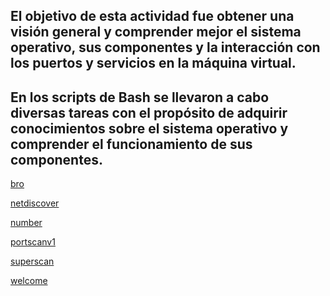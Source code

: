 ## El objetivo de esta actividad fue obtener una visión general y comprender mejor el sistema operativo, sus componentes y la interacción con los puertos y servicios en la máquina virtual.

## En los scripts de Bash se llevaron a cabo diversas tareas con el propósito de adquirir conocimientos sobre el sistema operativo y comprender el funcionamiento de sus componentes.

[bro](https://github.com/JaRoCal/PIA_LAB_PC/blob/dfd9d8c1e9f58169d212dac548fa73b3577438d3/Scripting%20en%20Bash/bro.sh)

[netdiscover](https://github.com/JaRoCal/PIA_LAB_PC/blob/8e65b1b7d8849eb7203337c6ea40e9c8e66fb026/Scripting%20en%20Bash/netdiscover.sh)

[number]()

[portscanv1]()

[superscan]()

[welcome]()
